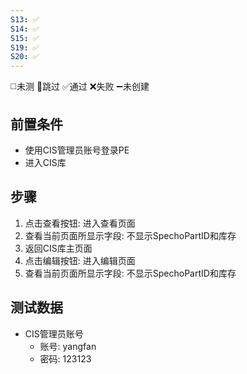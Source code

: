```yaml
---
S13: ✅
S14: ✅
S15: ✅
S19: ✅
S20: ✅
---
```

◻️未测    🚫跳过     ✅通过    ❌失败     ➖未创建

## 前置条件

- 使用CIS管理员账号登录PE
- 进入CIS库

## 步骤

1. 点击查看按钮: 进入查看页面
2. 查看当前页面所显示字段: 不显示SpechoPartID和库存
3. 返回CIS库主页面
4. 点击编辑按钮: 进入编辑页面
5. 查看当前页面所显示字段: 不显示SpechoPartID和库存

## 测试数据

- CIS管理员账号
	- 账号: yangfan
	- 密码: 123123
